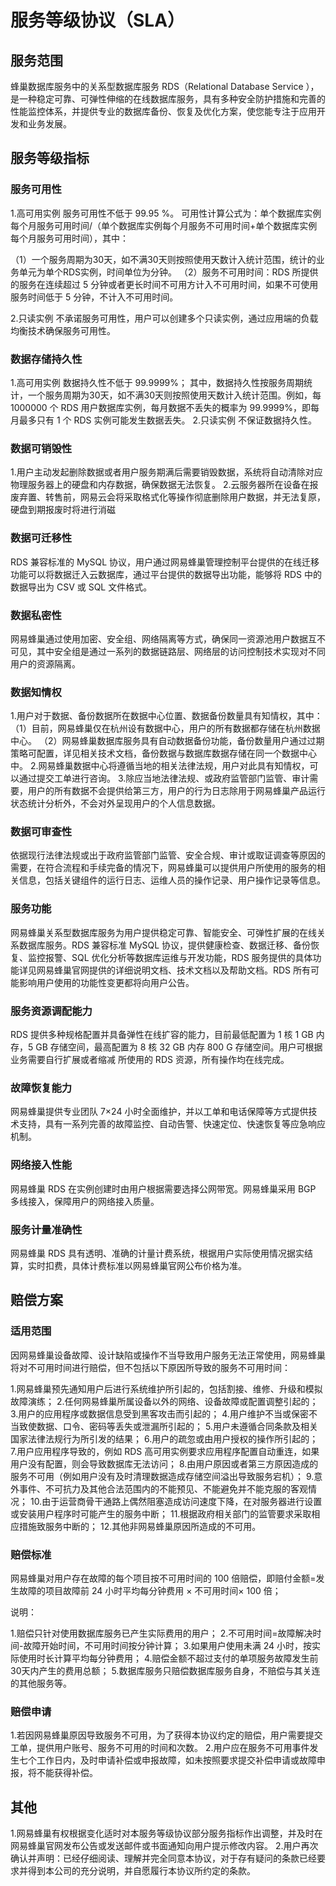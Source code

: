 # 服务等级协议（SLA）

## 服务范围

蜂巢数据库服务中的关系型数据库服务 RDS（Relational Database Service ），是一种稳定可靠、可弹性伸缩的在线数据库服务，具有多种安全防护措施和完善的性能监控体系，并提供专业的数据库备份、恢复及优化方案，使您能专注于应用开发和业务发展。

## 服务等级指标

### 服务可用性

1.高可用实例
服务可用性不低于 99.95 %。
可用性计算公式为：单个数据库实例每个月服务可用时间/（单个数据库实例每个月服务不可用时间+单个数据库实例每个月服务可用时间），其中：

（1）一个服务周期为30天，如不满30天则按照使用天数计入统计范围，统计的业务单元为单个RDS实例，时间单位为分钟。
（2）服务不可用时间：RDS 所提供的服务在连续超过 5 分钟或者更长时间不可用方计入不可用时间，如果不可使用服务时间低于 5 分钟，不计入不可用时间。

2.只读实例
不承诺服务可用性，用户可以创建多个只读实例，通过应用端的负载均衡技术确保服务可用性。

### 数据存储持久性

1.高可用实例
数据持久性不低于 99.9999%；
其中，数据持久性按服务周期统计，一个服务周期为30天，如不满30天则按照使用天数计入统计范围。例如，每 1000000 个 RDS 用户数据库实例，每月数据不丢失的概率为 99.9999%，即每月最多只有 1 个 RDS 实例可能发生数据丢失。
2.只读实例
不保证数据持久性。

### 数据可销毁性

1.用户主动发起删除数据或者用户服务期满后需要销毁数据，系统将自动清除对应物理服务器上的硬盘和内存数据，确保数据无法恢复。
2.云服务器所在设备在报废弃置、转售前，网易云会将采取格式化等操作彻底删除用户数据，并无法复原，硬盘到期报废时将进行消磁

### 数据可迁移性

RDS 兼容标准的 MySQL 协议，用户通过网易蜂巢管理控制平台提供的在线迁移功能可以将数据迁入云数据库，通过平台提供的数据导出功能，能够将 RDS 中的数据导出为 CSV 或 SQL 文件格式。

### 数据私密性

网易蜂巢通过使用加密、安全组、网络隔离等方式，确保同一资源池用户数据互不可见，其中安全组是通过一系列的数据链路层、网络层的访问控制技术实现对不同用户的资源隔离。

### 数据知情权

1.用户对于数据、备份数据所在数据中心位置、数据备份数量具有知情权，其中：
（1）目前，网易蜂巢仅在杭州设有数据中心，用户的所有数据都存储在杭州数据中心。
（2）网易蜂巢数据库服务具有自动数据备份功能，备份数量用户通过过期策略可配置，详见相关技术文档，备份数据与数据库数据存储在同一个数据中心中。
2.网易蜂巢数据中心将遵循当地的相关法律法规，用户对此具有知情权，可以通过提交工单进行咨询。
3.除应当地法律法规、或政府监管部门监管、审计需要，用户的所有数据不会提供给第三方，用户的行为日志除用于网易蜂巢产品运行状态统计分析外，不会对外呈现用户的个人信息数据。

### 数据可审查性

依据现行法律法规或出于政府监管部门监管、安全合规、审计或取证调查等原因的需要，在符合流程和手续完备的情况下，网易蜂巢可以提供用户所使用的服务的相关信息，包括关键组件的运行日志、运维人员的操作记录、用户操作记录等信息。

### 服务功能

网易蜂巢关系型数据库服务为用户提供稳定可靠、智能安全、可弹性扩展的在线关系数据库服务。RDS 兼容标准 MySQL 协议，提供健康检查、数据迁移、备份恢复、监控报警、SQL 优化分析等数据库运维与开发功能，RDS 服务提供的具体功能详见网易蜂巢官网提供的详细说明文档、技术文档以及帮助文档。RDS 所有可能影响用户使用的功能性变更都将向用户公告。

### 服务资源调配能力

RDS 提供多种规格配置并具备弹性在线扩容的能力，目前最低配置为 1 核 1 GB 内存，5 GB 存储空间，最高配置为 8 核 32 GB 内存 800 G 存储空间。用户可根据业务需要自行扩展或者缩减 所使用的 RDS 资源，所有操作均在线完成。

### 故障恢复能力

网易蜂巢提供专业团队 7×24 小时全面维护，并以工单和电话保障等方式提供技术支持，具有一系列完善的故障监控、自动告警、快速定位、快速恢复等应急响应机制。

### 网络接入性能

网易蜂巢 RDS 在实例创建时由用户根据需要选择公网带宽。网易蜂巢采用 BGP 多线接入，保障用户的网络接入质量。

### 服务计量准确性

网易蜂巢 RDS 具有透明、准确的计量计费系统，根据用户实际使用情况据实结算，实时扣费，具体计费标准以网易蜂巢官网公布价格为准。

## 赔偿方案

### 适用范围

因网易蜂巢设备故障、设计缺陷或操作不当导致用户服务无法正常使用，网易蜂巢将对不可用时间进行赔偿，但不包括以下原因所导致的服务不可用时间：

1.网易蜂巢预先通知用户后进行系统维护所引起的，包括割接、维修、升级和模拟故障演练；
2.任何网易蜂巢所属设备以外的网络、设备故障或配置调整引起的；
3.用户的应用程序或数据信息受到黑客攻击而引起的；
4.用户维护不当或保密不当致使数据、口令、密码等丢失或泄漏所引起的；
5.用户未遵循合同条款及相关国家法律法规行为所引发的结果；
6.用户的疏忽或由用户授权的操作所引起的；
7.用户应用程序导致的，例如 RDS 高可用实例要求应用程序配置自动重连，如果用户没有配置，则会导致数据库无法访问；
8.由用户原因或者第三方原因造成的服务不可用（例如用户没有及时清理数据造成存储空间溢出导致服务宕机）；
9.意外事件、不可抗力及其他合法范围内的不能预见、不能避免并不能克服的客观情况；
10.由于运营商骨干通路上偶然阻塞造成访问速度下降，在对服务器进行设置或安装用户程序时可能产生的服务中断；
11.根据政府相关部门的监管要求采取相应措施致服务中断的；
12.其他非网易蜂巢原因所造成的不可用。

### 赔偿标准

网易蜂巢对用户存在故障的每个项目按不可用时间的 100 倍赔偿，即赔付金额=发生故障的项目故障前 24 小时平均每分钟费用 × 不可用时间× 100 倍；

说明：

1.赔偿只针对使用数据库服务已产生实际费用的用户；
2.不可用时间=故障解决时间-故障开始时间，不可用时间按分钟计算；
3.如果用户使用未满 24 小时，按实际使用时长计算平均每分钟费用；
4.赔偿金额不超过支付的单项服务故障发生前30天内产生的费用总额；
5.数据库服务只赔偿数据库服务自身，不赔偿与其关连的其他服务等。

### 赔偿申请

1.若因网易蜂巢原因导致服务不可用，为了获得本协议约定的赔偿，用户需要提交工单，提供用户账号、服务不可用的时间和次数。
2.用户应在服务不可用事件发生七个工作日内，及时申请补偿或申报故障，如未按照要求提交补偿申请或故障申报，将不能获得补偿。

## 其他

1.网易蜂巢有权根据变化适时对本服务等级协议部分服务指标作出调整，并及时在网易蜂巢官网发布公告或发送邮件或书面通知向用户提示修改内容。
2.用户再次确认并声明：已经仔细阅读、理解并完全同意本协议，对于存有疑问的条款已经要求并得到本公司的充分说明，并自愿履行本协议所约定的条款。













